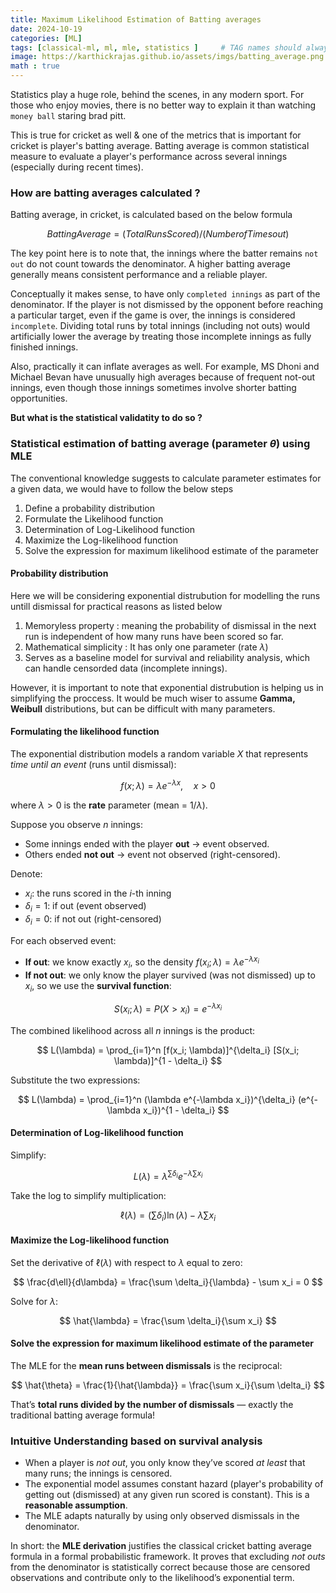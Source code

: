 ```yaml
---
title: Maximum Likelihood Estimation of Batting averages
date: 2024-10-19
categories: [ML]
tags: [classical-ml, ml, mle, statistics ]     # TAG names should always be lowercase
image: https://karthickrajas.github.io/assets/imgs/batting_average.png
math : true
---
```


Statistics play a huge role, behind the scenes, in any modern sport. For those who enjoy movies, there is no better way to explain it than watching `money ball` staring brad pitt. 

This is true for cricket as well & one of the metrics that is important for cricket is player's batting average. Batting average is common statistical measure to evaluate a player's performance across several innings (especially during recent times). 

### How are batting averages calculated ?

Batting average, in cricket, is calculated based on the below formula

$$
Batting Average = (Total Runs Scored)/(Number of Times out)
$$

The key point here is to note that, the innings where the batter remains `not out` do not count towards the denominator. A higher batting average generally means consistent performance and a reliable player.

Conceptually it makes sense, to have only `completed innings` as part of the denominator. If the player is not dismissed by the opponent before reaching a particular target, even if the game is over, the innings is considered `incomplete`. Dividing total runs by total innings (including not outs) would artificially lower the average by treating those incomplete innings as fully finished innings.

Also, practically it can inflate averages as well. For example, MS Dhoni and Michael Bevan have unusually high averages because of frequent not-out innings, even though those innings sometimes involve shorter batting opportunities.

**But what is the statistical validatity to do so ?**

### Statistical estimation of batting average (parameter $\theta$) using MLE

The conventional knowledge suggests to calculate parameter estimates for a given data, we would have to follow the below steps

1. Define a probability distribution
2. Formulate the Likelihood function
3. Determination of Log-Likelihood function
4. Maximize the Log-likelihood function
5. Solve the expression for maximum likelihood estimate of the parameter

#### Probability distribution

Here we will be considering exponential distrubution for modelling the runs untill dismissal for practical reasons as listed below

1. Memoryless property : meaning the probability of dismissal in the next run is independent of how many runs have been scored so far.
2. Mathematical simplicity : It has only one parameter (rate $\lambda$)
3. Serves as a baseline model for survival and reliability analysis, which can handle censorded data (incomplete innings).

However, it is important to note that exponential distrubution is helping us in simplifying the proccess. It would be much wiser to assume **Gamma, Weibull** distributions, but can be difficult with many parameters.

#### Formulating the likelihood function

The exponential distribution models a random variable $X$ that represents *time until an event* (runs until dismissal):

$$
f(x; \lambda) = \lambda e^{-\lambda x}, \quad x > 0
$$

where $\lambda > 0$ is the **rate** parameter (mean = $1/\lambda$).

Suppose you observe $n$ innings:

- Some innings ended with the player **out** → event observed.
- Others ended **not out** → event not observed (right-censored).

Denote:

- $x_i$: the runs scored in the $i$-th inning
- $\delta_i = 1$: if out (event observed)
- $\delta_i = 0$: if not out (right-censored)

For each observed event:

- **If out**: we know exactly $x_i$, so the density $f(x_i; \lambda) = \lambda e^{-\lambda x_i}$
- **If not out**: we only know the player survived (was not dismissed) up to $x_i$, so we use the **survival function**:

$$
S(x_i; \lambda) = P(X > x_i) = e^{-\lambda x_i}
$$

The combined likelihood across all $n$ innings is the product:

$$
L(\lambda) = \prod_{i=1}^n [f(x_i; \lambda)]^{\delta_i} [S(x_i; \lambda)]^{1 - \delta_i}
$$

Substitute the two expressions:

$$
L(\lambda) = \prod_{i=1}^n (\lambda e^{-\lambda x_i})^{\delta_i} (e^{-\lambda x_i})^{1 - \delta_i}
$$

#### Determination of Log-likelihood function

Simplify:

$$
L(\lambda) = \lambda^{\sum \delta_i} e^{-\lambda \sum x_i}
$$

Take the log to simplify multiplication:

$$
\ell(\lambda) = (\sum \delta_i) \ln(\lambda) - \lambda \sum x_i
$$

#### Maximize the Log-likelihood function

Set the derivative of $\ell(\lambda)$ with respect to $\lambda$ equal to zero:

$$
\frac{d\ell}{d\lambda} = \frac{\sum \delta_i}{\lambda} - \sum x_i = 0
$$

Solve for $\lambda$:

$$
\hat{\lambda} = \frac{\sum \delta_i}{\sum x_i}
$$

#### Solve the expression for maximum likelihood estimate of the parameter

The MLE for the **mean runs between dismissals** is the reciprocal:

$$
\hat{\theta} = \frac{1}{\hat{\lambda}} = \frac{\sum x_i}{\sum \delta_i}
$$

That’s **total runs divided by the number of dismissals** — exactly the traditional batting average formula!

### Intuitive Understanding based on survival analysis

- When a player is *not out*, you only know they’ve scored *at least* that many runs; the innings is censored.
- The exponential model assumes constant hazard (player's probability of getting out (dismissed) at any given run scored is constant). This is a **reasonable assumption**.
- The MLE adapts naturally by using only observed dismissals in the denominator.

In short: the **MLE derivation** justifies the classical cricket batting average formula in a formal probabilistic framework. It proves that excluding *not outs* from the denominator is statistically correct because those are censored observations and contribute only to the likelihood’s exponential term.